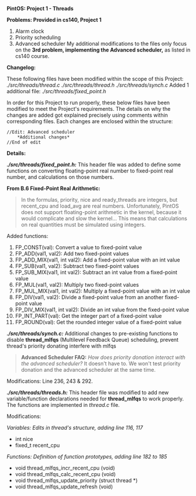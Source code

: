 **PintOS: Project 1 - Threads**

**Problems: Provided in cs140, Project 1**
1. Alarm clock
2. Priority scheduling
3. Advanced scheduler
My additional modifications to the files only focus on the **3rd problem, implementing the Advanced scheduler,** as listed in cs140 course.

**Changelog:**

These following files have been modified within the scope of this Project:
*./src/threads/thread.c*
*./src/threads/thread.h*
*./src/threads/synch.c*
Added 1 additional file: *./src/threads/fixed_point.h*

In order for this Project to run properly, these below files have been modified to meet the Project's requirements.
The details on why the changes are added got explained precisely using comments within corresponding files.
Each changes are enclosed within the structure:

	//Edit: Advanced scheduler
		*Additional changes*
	//End of edit

**Details:**

**_./src/threads/fixed_point.h:_**
This header file was added to define some functions on converting floating-point real number to fixed-point real number, and calculations on those numbers.

**From B.6 Fixed-Point Real Arithmetic:**
>In the formulas, priority, nice and ready_threads are integers, but recent_cpu and load_avg are real numbers. Unfortunately, PintOS does not support floating-point arithmetic in the kernel, because it would complicate and slow the kernel... This means that calculations on real quantities must be simulated using integers.

Added functions:
1. FP_CONST(val): Convert a value to fixed-point value
2. FP_ADD(val1, val2): Add two fixed-point values
3. FP_ADD_MIX(val1, int val2): Add a fixed-point value with an int value
4. FP_SUB(val1, val2): Subtract two fixed-point values
5. FP_SUB_MIX(val1, int val2): Subtract an int value from a fixed-point value
6. FP_MUL(val1, val2): Multiply two fixed-point values
7. FP_MUL_MIX(val1, int val2): Multiply a fixed-point value with an int value
8. FP_DIV(val1, val2): Divide a fixed-point value from an another fixed-point value
9. FP_DIV_MIX(val1, int val2): Divide an int value from the fixed-point value
10. FP_INT_PART(val): Get the integer part of a fixed-point value
11. FP_ROUND(val): Get the rounded integer value of a fixed-point value

**_./src/threads/synch.c:_**
Additional changes to pre-existing functions to disable **thread_mlfqs** (Multilevel Feedback Queue) scheduling, prevent thread's priority donating interfere with mlfqs
>**Advanced Scheduler FAQ:** _How does priority donation interact with the advanced scheduler?_ It doesn't have to. We won't test priority donation and the advanced scheduler at the same time.

Modifications: Line 236, 243 & 292. 

**_./src/threads/threads.h:_**
This header file was modified to add new variable/function declarations needed for **thread_mlfqs** to work properly. The functions are implemented in *thread.c* file.

Modifications:

*Variables: Edits in thread's structure, adding line 116, 117*
- int nice
- fixed_t recent_cpu

*Functions: Definition of function prototypes, adding line 182 to 185*
- void thread_mlfqs_incr_recent_cpu (void)
- void thread_mlfqs_calc_recent_cpu (void)
- void thread_mlfqs_update_priority (struct thread *)
- void thread_mlfqs_update_refresh (void)
